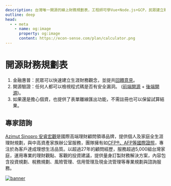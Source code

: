 ```yaml
---
description: 台灣唯一開源的線上財務規劃表，工程師可學Vue+Node.js+GCP，民眾建立財務觀念，並提供回饋意見。
outline: deep
head:
  - - meta
    - name: og:image
      property: og:image
      content: https://econ-sense.com/plan/calculator.png
---
```

<!-- https://vitepress.dev/reference/frontmatter-config#head -->

# 開源財務規劃表

1. 金融惠普：民眾可以快速建立生涯財務觀念，並提共<a href="/calendar.html#聯絡en">回饋意見</a>。
2. 開源驗證：任何人都可以檢視程式碼是否有安全漏洞。 (<a href="https://github.com/Chuiantw1212/econ-sense-vitepress" target="_blank">前端開源</a> + <a href="https://github.com/Chuiantw1212/econ-sense-ap-hyper-express" target="_blank">後端開源</a>)。
3. 如果還是擔心個資，也提供了表單離線匯出功能，不需註冊也可以保留試算結果。

<Calculator></Calculator>

## 專家諮詢

<a href="https://www.azsinopro.com.tw/reservation/" target="_blank">Azimut Sinopro 安睿宏觀</a>是國際高端理財顧問領導品牌，提供個人及家庭全生涯理財規劃，與中高資產家族辦公室服務，團隊擁有如<a href="https://www.fpat.org.tw/Certification/List" target="_blank">CFP®、AFP等國際證照</a>，專注於為客戶達成理想生活品質。以超過27年的顧問經歷，服務超過5,000組台灣家庭，運用專業的理財觀點、客觀的投資建議，提供量身訂製財務解決方案，內容包含投資規劃、稅務規劃、風險管理、信用管理及現金流管理等專業規劃與諮詢服務。

<a href="https://www.azsinopro.com.tw/reservation/" target="_blank">
  <img src="/plan/Group175.png" alt=banner>
</a>

<script setup>
import Calculator from './components/calculator/index.vue'
</script>
